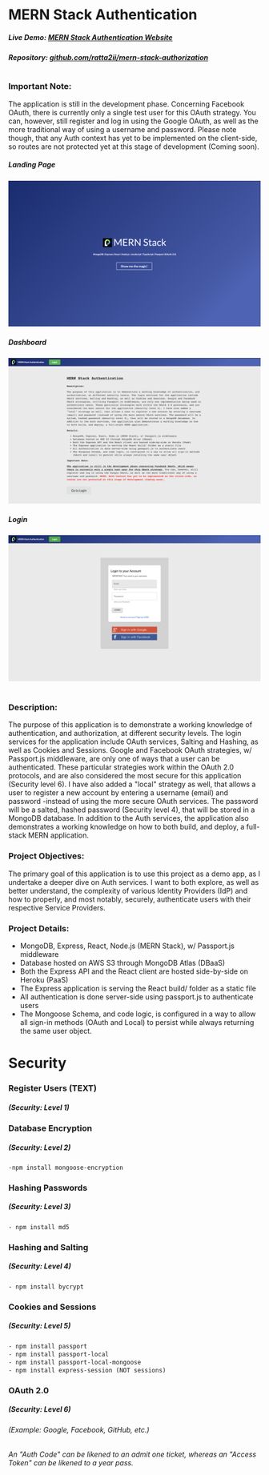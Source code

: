 # MERN Stack Authentication

##### Live Demo: [MERN Stack Authentication Website](https://mern-stack-authentication.herokuapp.com/)

##### Repository: [github.com/ratta2ii/mern-stack-authorization](https://github.com/ratta2ii/mern-stack-authorization)

#
### Important Note:

The application is still in the development phase. Concerning Facebook OAuth, there is currently only a single test user for this OAuth strategy. You can, however, still register and log in using the Google OAuth, as well as the more traditional way of using a username and password. Please note though, that any Auth context has yet to be implemented on the client-side, so routes are not protected yet at this stage of development (Coming soon).

##### Landing Page
![ Screenshot of Project ](./client/src/Images/screenshot-home.png)

##### Dashboard
![ Screenshot of Project ](./client/src/Images/screenshot-dashboard.png)

##### Login
![ Screenshot of Project ](./client/src/Images/screenshot-login.png)

#
### Description:
The purpose of this application is to demonstrate a working knowledge of authentication, and authorization, at different security levels. The login services for the application include OAuth services, Salting and Hashing, as well as Cookies and Sessions. Google and Facebook OAuth strategies, w/ Passport.js middleware, are only one of ways that a user can be authenticated. These particular strategies work within the OAuth 2.0 protocols, and are also considered the most secure for this application (Security level 6). I have also added a "local" strategy as well, that allows a user to register a new account by entering a username (email) and password -instead of using the more secure OAuth services. The password will be a salted, hashed password (Security level 4), that will be stored in a MongoDB database. In addition to the Auth services, the application also demonstrates a working knowledge on how to both build, and deploy, a full-stack MERN application.
### Project Objectives:

The primary goal of this application is to use this project as a demo app, as I undertake a deeper dive on Auth services. I want to both explore, as well as better understand, the complexity of various Identity Providers (IdP) and how to properly, and most notably, securely, authenticate users with their respective Service Providers.

### Project Details:

- MongoDB, Express, React, Node.js (MERN Stack), w/ Passport.js middleware
- Database hosted on AWS S3 through MongoDB Atlas (DBaaS)
- Both the Express API and the React client are hosted side-by-side on Heroku (PaaS)
- The Express application is serving the React build/ folder as a static file
- All authentication is done server-side using passport.js to authenticate users
- The Mongoose Schema, and code logic, is configured in a way to allow all sign-in methods (OAuth and Local) to persist while always returning the same user object.

# Security

### Register Users (TEXT)

##### _(Security: Level 1)_

### Database Encryption

##### _(Security: Level 2)_

    -npm install mongoose-encryption

### Hashing Passwords

##### _(Security: Level 3)_

    - npm install md5

### Hashing and Salting

##### _(Security: Level 4)_

    - npm install bycrypt

### Cookies and Sessions

##### _(Security: Level 5)_

    - npm install passport
    - npm install passport-local
    - npm install passport-local-mongoose
    - npm install express-session (NOT sessions)

### OAuth 2.0

##### _(Security: Level 6)_

###### (Example: Google, Facebook, GitHub, etc.)

_An "Auth Code" can be likened to an admit one ticket, whereas an "Access Token" can be likened to a year pass._
